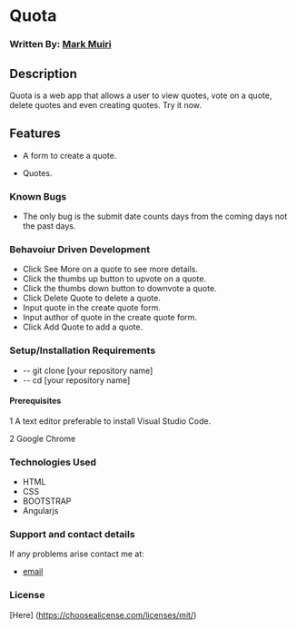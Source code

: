 # Quota

### Written By: [Mark Muiri](https://github.com/Mark-Muiri)

## Description

Quota is a web app that allows a user to view quotes, vote on a quote, delete quotes and even creating quotes.
Try it now.

## Features

-  A form to create a quote.

-  Quotes.



### Known Bugs

-  The only bug is the submit date counts days from the coming days not the past days.

### Behavoiur Driven Development

-  Click See More on a quote to see more details.
-  Click the thumbs up button to upvote on a quote.
-  Click the thumbs down button to downvote a quote.
-  Click Delete Quote to delete a quote.
-  Input quote in the create quote form.
-  Input author of quote in the create quote form.
- Click Add Quote to add a quote.

### Setup/Installation Requirements

-  -- git clone [your repository name]
-  -- cd [your repository name]

#### Prerequisites

1 A text editor preferable to install Visual Studio Code.

2 Google Chrome

### Technologies Used

-  HTML
-  CSS
-  BOOTSTRAP
-  Angularjs

### Support and contact details

If any problems arise contact me at:

-  [email](mark.muiri@student.moringaschool.com)

### License

[Here] (https://choosealicense.com/licenses/mit/)
